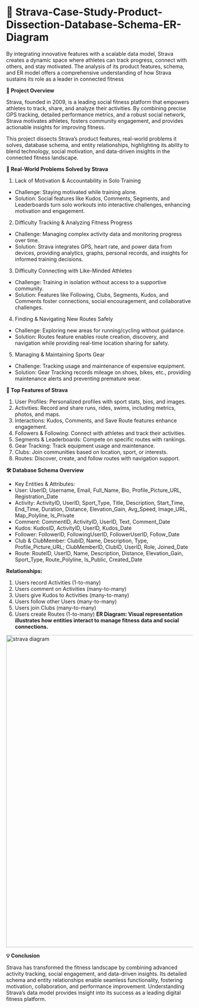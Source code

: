 # 🚴 Strava-Case-Study-Product-Dissection-Database-Schema-ER-Diagram
By integrating innovative features with a scalable data model, Strava creates a dynamic space where athletes can track progress, connect with others, and stay motivated. The analysis of its product features, schema, and ER model offers a comprehensive understanding of how Strava sustains its role as a leader in connected fitness


**🧭 Project Overview**

Strava, founded in 2009, is a leading social fitness platform that empowers athletes to track, share, and analyze their activities. By combining precise GPS tracking, detailed performance metrics, and a robust social network, Strava motivates athletes, fosters community engagement, and provides actionable insights for improving fitness.

This project dissects Strava’s product features, real-world problems it solves, database schema, and entity relationships, highlighting its ability to blend technology, social motivation, and data-driven insights in the connected fitness landscape.

**📝 Real-World Problems Solved by Strava**

1. Lack of Motivation & Accountability in Solo Training
* Challenge: Staying motivated while training alone.
* Solution: Social features like Kudos, Comments, Segments, and Leaderboards turn solo workouts into interactive challenges, enhancing motivation and engagement.

2. Difficulty Tracking & Analyzing Fitness Progress
* Challenge: Managing complex activity data and monitoring progress over time.
* Solution: Strava integrates GPS, heart rate, and power data from devices, providing analytics, graphs, personal records, and insights for informed training decisions.

3. Difficulty Connecting with Like-Minded Athletes
* Challenge: Training in isolation without access to a supportive community.
* Solution: Features like Following, Clubs, Segments, Kudos, and Comments foster connections, social encouragement, and collaborative challenges.

4. Finding & Navigating New Routes Safely
* Challenge: Exploring new areas for running/cycling without guidance.
* Solution: Routes feature enables route creation, discovery, and navigation while providing real-time location sharing for safety.

5. Managing & Maintaining Sports Gear
* Challenge: Tracking usage and maintenance of expensive equipment.
* Solution: Gear Tracking records mileage on shoes, bikes, etc., providing maintenance alerts and preventing premature wear.

**🌟 Top Features of Strava**
1. User Profiles: Personalized profiles with sport stats, bios, and images.
2. Activities: Record and share runs, rides, swims, including metrics, photos, and maps.
3. Interactions: Kudos, Comments, and Save Route features enhance engagement.
4. Followers & Following: Connect with athletes and track their activities.
5. Segments & Leaderboards: Compete on specific routes with rankings.
6. Gear Tracking: Track equipment usage and maintenance.
7. Clubs: Join communities based on location, sport, or interests.
8. Routes: Discover, create, and follow routes with navigation support.

**🛠️ Database Schema Overview**

* Key Entities & Attributes:
* User: UserID, Username, Email, Full_Name, Bio, Profile_Picture_URL, Registration_Date
* Activity: ActivityID, UserID, Sport_Type, Title, Description, Start_Time, End_Time, Duration, Distance, Elevation_Gain, Avg_Speed, Image_URL, Map_Polyline, Is_Private
* Comment: CommentID, ActivityID, UserID, Text, Comment_Date
* Kudos: KudosID, ActivityID, UserID, Kudos_Date
* Follower: FollowerID, FollowingUserID, FollowerUserID, Follow_Date
* Club & ClubMember: ClubID, Name, Description, Type, Profile_Picture_URL; ClubMemberID, ClubID, UserID, Role, Joined_Date
* Route: RouteID, UserID, Name, Description, Distance, Elevation_Gain, Sport_Type, Route_Polyline, Is_Public, Created_Date

**Relationships:**
1. Users record Activities (1-to-many)
2. Users comment on Activities (many-to-many)
3. Users give Kudos to Activities (many-to-many)
4. Users follow other Users (many-to-many)
5. Users join Clubs (many-to-many)
6. Users create Routes (1-to-many)
**ER Diagram: Visual representation illustrates how entities interact to manage fitness data and social connections.**
<img width="1294" height="842" alt="strava diagram" src="https://github.com/user-attachments/assets/4994dc49-cb05-4f0d-b900-ba30c7930613" />

**💡 Conclusion**

Strava has transformed the fitness landscape by combining advanced activity tracking, social engagement, and data-driven insights. Its detailed schema and entity relationships enable seamless functionality, fostering motivation, collaboration, and performance improvement. Understanding Strava’s data model provides insight into its success as a leading digital fitness platform.
